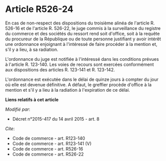 # Article R526-24

En cas de non-respect des dispositions du troisième alinéa de l'article R. 526-16 et de l'article R. 526-22, le juge commis à
la surveillance du registre du commerce et des sociétés du ressort rend soit d'office, soit à la requête du procureur de la
République ou de toute personne justifiant y avoir intérêt une ordonnance enjoignant à l'intéressé de faire procéder à la
mention et, s'il y a lieu, à sa radiation. 

L'ordonnance du juge est notifiée à l'intéressé dans les conditions prévues à l'article R. 123-140. Les voies de recours sont
exercées conformément aux dispositions des articles R. 123-141 et R. 123-142. 

L'ordonnance est exécutée dans le délai de quinze jours à compter du jour où elle est devenue définitive. A défaut, le
greffier procède d'office à la mention et s'il y a lieu à la radiation à l'expiration de ce délai.

**Liens relatifs à cet article**

_Modifié par_:

  - Décret n°2015-417 du 14 avril 2015 - art. 8

_Cite_:

  - Code de commerce - art. R123-140
  - Code de commerce - art. R123-141 (V)
  - Code de commerce - art. R526-16
  - Code de commerce - art. R526-22
